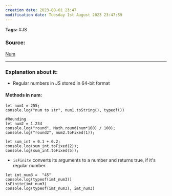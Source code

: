 ```yaml
---
creation date: 2023-08-01 23:47
modification date: Tuesday 1st August 2023 23:47:59
---
```


**Tags:** #JS 

### Source:
[Num](https://javascript.info/number)

--------------------------------------

### Explanation about it:

* Regular numbers in JS stored in 64-bit format

#### Methods in num:

```
let num1 = 255;
console.log("num to str", num1.toString(), typeof())

#Rounding
let num2 = 1.234
console.log("round", Math.round(num*100) / 100);
console.log("round2", num2.toFixed(1));

let sum_int = 0.1 + 0.2;
console.log(sum_int.toFixed(2));
console.log(sum_int.toFixed(5));

```

* `isFinite` converts its arguments to a number and returns true, if it's regular number.

```
let imt_num3 =  "45"
console.log(typeof(imt_num3))
isFinite(imt_num3)
console.log(typeof(imt_num3), imt_num3)
```